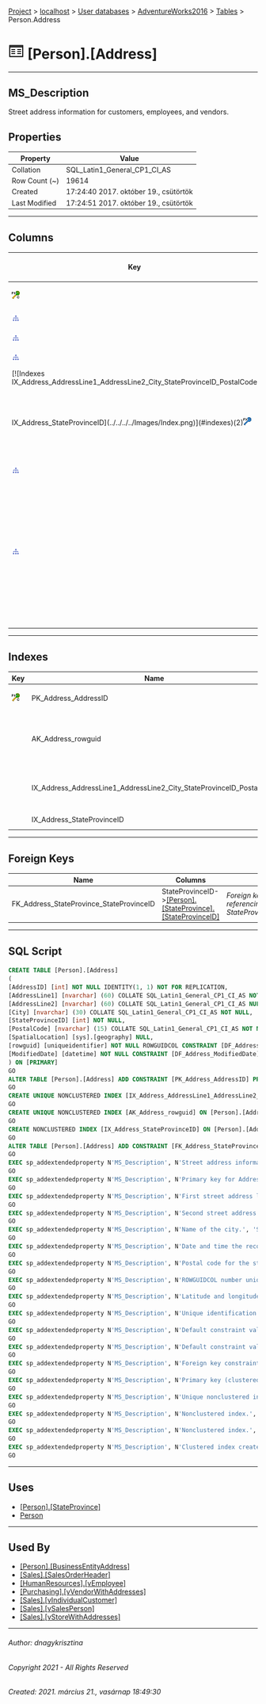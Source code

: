 #### 

[Project](../../../../index.md) > [localhost](../../../index.md) > [User databases](../../index.md) > [AdventureWorks2016](../index.md) > [Tables](Tables.md) > Person.Address

# ![Tables](../../../../Images/Table32.png) [Person].[Address]

---

## <a name="#description"></a>MS_Description

Street address information for customers, employees, and vendors.

## <a name="#properties"></a>Properties

| Property | Value |
|---|---|
| Collation | SQL_Latin1_General_CP1_CI_AS |
| Row Count (~) | 19614 |
| Created | 17:24:40 2017. október 19., csütörtök |
| Last Modified | 17:24:51 2017. október 19., csütörtök |


---

## <a name="#columns"></a>Columns

| Key | Name | Data Type | Max Length (Bytes) | Nullability | Identity | Identity Replication | Default | Description |
|---|---|---|---|---|---|---|---|---|
| [![Cluster Primary Key PK_Address_AddressID: AddressID](../../../../Images/pkcluster.png)](#indexes) | AddressID | int | 4 | NOT NULL | 1 - 1 | NO |  | _Primary key for Address records._ |
| [![Indexes IX_Address_AddressLine1_AddressLine2_City_StateProvinceID_PostalCode](../../../../Images/Index.png)](#indexes) | AddressLine1 | nvarchar(60) | 120 | NOT NULL |  |  |  | _First street address line._ |
| [![Indexes IX_Address_AddressLine1_AddressLine2_City_StateProvinceID_PostalCode](../../../../Images/Index.png)](#indexes) | AddressLine2 | nvarchar(60) | 120 | NULL allowed |  |  |  | _Second street address line._ |
| [![Indexes IX_Address_AddressLine1_AddressLine2_City_StateProvinceID_PostalCode](../../../../Images/Index.png)](#indexes) | City | nvarchar(30) | 60 | NOT NULL |  |  |  | _Name of the city._ |
| [![Indexes IX_Address_AddressLine1_AddressLine2_City_StateProvinceID_PostalCode
IX_Address_StateProvinceID](../../../../Images/Index.png)](#indexes)(2)[![Foreign Keys FK_Address_StateProvince_StateProvinceID: [Person].[StateProvince].StateProvinceID](../../../../Images/fk.png)](#foreignkeys) | StateProvinceID | int | 4 | NOT NULL |  |  |  | _Unique identification number for the state or province. Foreign key to StateProvince table._ |
| [![Indexes IX_Address_AddressLine1_AddressLine2_City_StateProvinceID_PostalCode](../../../../Images/Index.png)](#indexes) | PostalCode | nvarchar(15) | 30 | NOT NULL |  |  |  | _Postal code for the street address._ |
|  | SpatialLocation | geography | max | NULL allowed |  |  |  | _Latitude and longitude of this address._ |
| [![Indexes AK_Address_rowguid](../../../../Images/Index.png)](#indexes) | rowguid | uniqueidentifier | 16 | NOT NULL |  |  | (newid()) | _ROWGUIDCOL number uniquely identifying the record. Used to support a merge replication sample._ |
|  | ModifiedDate | datetime | 8 | NOT NULL |  |  | (getdate()) | _Date and time the record was last updated._ |


---

## <a name="#indexes"></a>Indexes

| Key | Name | Key Columns | Unique | Description |
|---|---|---|---|---|
| [![Cluster Primary Key PK_Address_AddressID: AddressID](../../../../Images/pkcluster.png)](#indexes) | PK_Address_AddressID | AddressID | YES | _Primary key (clustered) constraint_ |
|  | AK_Address_rowguid | rowguid | YES | _Unique nonclustered index. Used to support replication samples._ |
|  | IX_Address_AddressLine1_AddressLine2_City_StateProvinceID_PostalCode | AddressLine1, AddressLine2, City, StateProvinceID, PostalCode | YES | _Nonclustered index._ |
|  | IX_Address_StateProvinceID | StateProvinceID |  | _Nonclustered index._ |


---

## <a name="#foreignkeys"></a>Foreign Keys

| Name | Columns | Description |
|---|---|---|
| FK_Address_StateProvince_StateProvinceID | StateProvinceID->[[Person].[StateProvince].[StateProvinceID]](StateProvince.md) | _Foreign key constraint referencing StateProvince.StateProvinceID._ |


---

## <a name="#sqlscript"></a>SQL Script

```sql
CREATE TABLE [Person].[Address]
(
[AddressID] [int] NOT NULL IDENTITY(1, 1) NOT FOR REPLICATION,
[AddressLine1] [nvarchar] (60) COLLATE SQL_Latin1_General_CP1_CI_AS NOT NULL,
[AddressLine2] [nvarchar] (60) COLLATE SQL_Latin1_General_CP1_CI_AS NULL,
[City] [nvarchar] (30) COLLATE SQL_Latin1_General_CP1_CI_AS NOT NULL,
[StateProvinceID] [int] NOT NULL,
[PostalCode] [nvarchar] (15) COLLATE SQL_Latin1_General_CP1_CI_AS NOT NULL,
[SpatialLocation] [sys].[geography] NULL,
[rowguid] [uniqueidentifier] NOT NULL ROWGUIDCOL CONSTRAINT [DF_Address_rowguid] DEFAULT (newid()),
[ModifiedDate] [datetime] NOT NULL CONSTRAINT [DF_Address_ModifiedDate] DEFAULT (getdate())
) ON [PRIMARY]
GO
ALTER TABLE [Person].[Address] ADD CONSTRAINT [PK_Address_AddressID] PRIMARY KEY CLUSTERED  ([AddressID]) ON [PRIMARY]
GO
CREATE UNIQUE NONCLUSTERED INDEX [IX_Address_AddressLine1_AddressLine2_City_StateProvinceID_PostalCode] ON [Person].[Address] ([AddressLine1], [AddressLine2], [City], [StateProvinceID], [PostalCode]) ON [PRIMARY]
GO
CREATE UNIQUE NONCLUSTERED INDEX [AK_Address_rowguid] ON [Person].[Address] ([rowguid]) ON [PRIMARY]
GO
CREATE NONCLUSTERED INDEX [IX_Address_StateProvinceID] ON [Person].[Address] ([StateProvinceID]) ON [PRIMARY]
GO
ALTER TABLE [Person].[Address] ADD CONSTRAINT [FK_Address_StateProvince_StateProvinceID] FOREIGN KEY ([StateProvinceID]) REFERENCES [Person].[StateProvince] ([StateProvinceID])
GO
EXEC sp_addextendedproperty N'MS_Description', N'Street address information for customers, employees, and vendors.', 'SCHEMA', N'Person', 'TABLE', N'Address', NULL, NULL
GO
EXEC sp_addextendedproperty N'MS_Description', N'Primary key for Address records.', 'SCHEMA', N'Person', 'TABLE', N'Address', 'COLUMN', N'AddressID'
GO
EXEC sp_addextendedproperty N'MS_Description', N'First street address line.', 'SCHEMA', N'Person', 'TABLE', N'Address', 'COLUMN', N'AddressLine1'
GO
EXEC sp_addextendedproperty N'MS_Description', N'Second street address line.', 'SCHEMA', N'Person', 'TABLE', N'Address', 'COLUMN', N'AddressLine2'
GO
EXEC sp_addextendedproperty N'MS_Description', N'Name of the city.', 'SCHEMA', N'Person', 'TABLE', N'Address', 'COLUMN', N'City'
GO
EXEC sp_addextendedproperty N'MS_Description', N'Date and time the record was last updated.', 'SCHEMA', N'Person', 'TABLE', N'Address', 'COLUMN', N'ModifiedDate'
GO
EXEC sp_addextendedproperty N'MS_Description', N'Postal code for the street address.', 'SCHEMA', N'Person', 'TABLE', N'Address', 'COLUMN', N'PostalCode'
GO
EXEC sp_addextendedproperty N'MS_Description', N'ROWGUIDCOL number uniquely identifying the record. Used to support a merge replication sample.', 'SCHEMA', N'Person', 'TABLE', N'Address', 'COLUMN', N'rowguid'
GO
EXEC sp_addextendedproperty N'MS_Description', N'Latitude and longitude of this address.', 'SCHEMA', N'Person', 'TABLE', N'Address', 'COLUMN', N'SpatialLocation'
GO
EXEC sp_addextendedproperty N'MS_Description', N'Unique identification number for the state or province. Foreign key to StateProvince table.', 'SCHEMA', N'Person', 'TABLE', N'Address', 'COLUMN', N'StateProvinceID'
GO
EXEC sp_addextendedproperty N'MS_Description', N'Default constraint value of GETDATE()', 'SCHEMA', N'Person', 'TABLE', N'Address', 'CONSTRAINT', N'DF_Address_ModifiedDate'
GO
EXEC sp_addextendedproperty N'MS_Description', N'Default constraint value of NEWID()', 'SCHEMA', N'Person', 'TABLE', N'Address', 'CONSTRAINT', N'DF_Address_rowguid'
GO
EXEC sp_addextendedproperty N'MS_Description', N'Foreign key constraint referencing StateProvince.StateProvinceID.', 'SCHEMA', N'Person', 'TABLE', N'Address', 'CONSTRAINT', N'FK_Address_StateProvince_StateProvinceID'
GO
EXEC sp_addextendedproperty N'MS_Description', N'Primary key (clustered) constraint', 'SCHEMA', N'Person', 'TABLE', N'Address', 'CONSTRAINT', N'PK_Address_AddressID'
GO
EXEC sp_addextendedproperty N'MS_Description', N'Unique nonclustered index. Used to support replication samples.', 'SCHEMA', N'Person', 'TABLE', N'Address', 'INDEX', N'AK_Address_rowguid'
GO
EXEC sp_addextendedproperty N'MS_Description', N'Nonclustered index.', 'SCHEMA', N'Person', 'TABLE', N'Address', 'INDEX', N'IX_Address_AddressLine1_AddressLine2_City_StateProvinceID_PostalCode'
GO
EXEC sp_addextendedproperty N'MS_Description', N'Nonclustered index.', 'SCHEMA', N'Person', 'TABLE', N'Address', 'INDEX', N'IX_Address_StateProvinceID'
GO
EXEC sp_addextendedproperty N'MS_Description', N'Clustered index created by a primary key constraint.', 'SCHEMA', N'Person', 'TABLE', N'Address', 'INDEX', N'PK_Address_AddressID'
GO

```


---

## <a name="#uses"></a>Uses

* [[Person].[StateProvince]](StateProvince.md)
* [Person](../Security/Schemas/Person.md)


---

## <a name="#usedby"></a>Used By

* [[Person].[BusinessEntityAddress]](BusinessEntityAddress.md)
* [[Sales].[SalesOrderHeader]](SalesOrderHeader.md)
* [[HumanResources].[vEmployee]](../Views/vEmployee.md)
* [[Purchasing].[vVendorWithAddresses]](../Views/vVendorWithAddresses.md)
* [[Sales].[vIndividualCustomer]](../Views/vIndividualCustomer.md)
* [[Sales].[vSalesPerson]](../Views/vSalesPerson.md)
* [[Sales].[vStoreWithAddresses]](../Views/vStoreWithAddresses.md)


---

###### Author:  dnagykrisztina

###### Copyright 2021 - All Rights Reserved

###### Created: 2021. március 21., vasárnap 18:49:30

